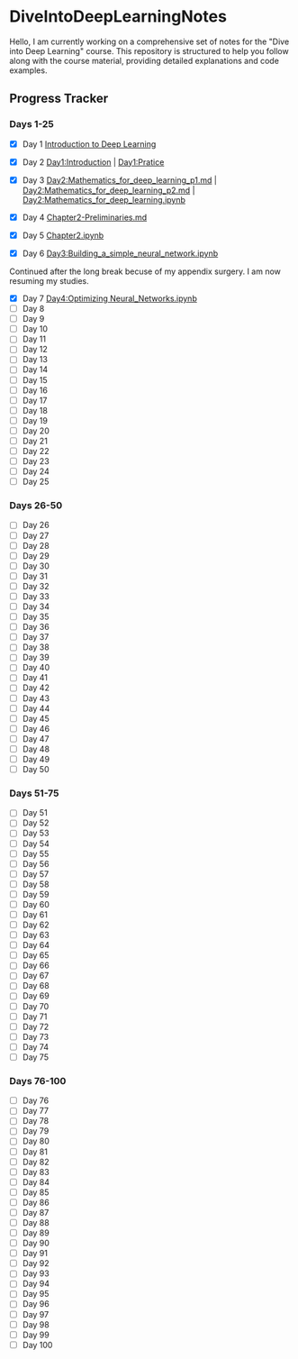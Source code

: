 # DiveIntoDeepLearningNotes

Hello, I am currently working on a comprehensive set of notes for the "Dive into Deep Learning" course. This repository is structured to help you follow along with the course material, providing detailed explanations and code examples.

## Progress Tracker

### Days 1-25
- [x] Day 1 [Introduction to Deep Learning](https://github.com/sudipnext/DiveIntoDeepLearningNotes/blob/main/book_resources/Chapter1-Introduction.md)

- [x] Day 2 [Day1:Introduction](https://github.com/sudipnext/DiveIntoDeepLearningNotes/blob/main/IITDMJ/Day1:Introduction.ipynb) | [Day1:Pratice](https://github.com/sudipnext/DiveIntoDeepLearningNotes/blob/main/IITDMJ/Day1:Introduction.md)

- [x] Day 3 [Day2:Mathematics_for_deep_learning_p1.md](https://github.com/sudipnext/DiveIntoDeepLearningNotes/blob/main/IITDMJ/Day2:Mathematics_for_deep_learning_p1.md) | [Day2:Mathematics_for_deep_learning_p2.md](https://github.com/sudipnext/DiveIntoDeepLearningNotes/blob/main/IITDMJ/Day2:Mathematics_for_deep_learning_p2.md) | [Day2:Mathematics_for_deep_learning.ipynb](https://github.com/sudipnext/DiveIntoDeepLearningNotes/blob/main/IITDMJ/Day2:Mathematics_for_deep_learning.ipynb)

- [x] Day 4 [Chapter2-Preliminaries.md](https://github.com/sudipnext/DiveIntoDeepLearningNotes/blob/main/book_resources/Chapter2-Preliminaries.md)

- [x] Day 5 [Chapter2.ipynb](https://github.com/sudipnext/DiveIntoDeepLearningNotes/blob/main/book_resources/Chapter2.ipynb)

- [x] Day 6 [Day3:Building_a_simple_neural_network.ipynb](https://github.com/sudipnext/DiveIntoDeepLearningNotes/blob/main/IITDMJ/Day3:Building_a_simple_neural_network.ipynb)

Continued after the long break becuse of my appendix surgery. I am now resuming my studies.

- [x] Day 7 [Day4:Optimizing Neural_Networks.ipynb](https://github.com/sudipnext/DiveIntoDeepLearningNotes/blob/main/IITDMJ/Day4:Optimizing_neural_networks.ipynb)
- [ ] Day 8 
- [ ] Day 9
- [ ] Day 10
- [ ] Day 11
- [ ] Day 12
- [ ] Day 13
- [ ] Day 14
- [ ] Day 15
- [ ] Day 16
- [ ] Day 17
- [ ] Day 18
- [ ] Day 19
- [ ] Day 20
- [ ] Day 21
- [ ] Day 22
- [ ] Day 23
- [ ] Day 24
- [ ] Day 25

### Days 26-50
- [ ] Day 26
- [ ] Day 27
- [ ] Day 28
- [ ] Day 29
- [ ] Day 30
- [ ] Day 31
- [ ] Day 32
- [ ] Day 33
- [ ] Day 34
- [ ] Day 35
- [ ] Day 36
- [ ] Day 37
- [ ] Day 38
- [ ] Day 39
- [ ] Day 40
- [ ] Day 41
- [ ] Day 42
- [ ] Day 43
- [ ] Day 44
- [ ] Day 45
- [ ] Day 46
- [ ] Day 47
- [ ] Day 48
- [ ] Day 49
- [ ] Day 50

### Days 51-75
- [ ] Day 51
- [ ] Day 52
- [ ] Day 53
- [ ] Day 54
- [ ] Day 55
- [ ] Day 56
- [ ] Day 57
- [ ] Day 58
- [ ] Day 59
- [ ] Day 60
- [ ] Day 61
- [ ] Day 62
- [ ] Day 63
- [ ] Day 64
- [ ] Day 65
- [ ] Day 66
- [ ] Day 67
- [ ] Day 68
- [ ] Day 69
- [ ] Day 70
- [ ] Day 71
- [ ] Day 72
- [ ] Day 73
- [ ] Day 74
- [ ] Day 75

### Days 76-100
- [ ] Day 76
- [ ] Day 77
- [ ] Day 78
- [ ] Day 79
- [ ] Day 80
- [ ] Day 81
- [ ] Day 82
- [ ] Day 83
- [ ] Day 84
- [ ] Day 85
- [ ] Day 86
- [ ] Day 87
- [ ] Day 88
- [ ] Day 89
- [ ] Day 90
- [ ] Day 91
- [ ] Day 92
- [ ] Day 93
- [ ] Day 94
- [ ] Day 95
- [ ] Day 96
- [ ] Day 97
- [ ] Day 98
- [ ] Day 99
- [ ] Day 100